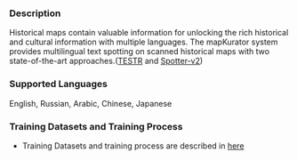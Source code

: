 

### Description 

Historical maps contain valuable information for unlocking the rich historical and cultural information with multiple languages. The mapKurator system provides multilingual text spotting on scanned historical maps with two state-of-the-art approaches.(<a href="https://github.com/mlpc-ucsd/TESTR" target="_blank">TESTR</a> and <a href="https://knowledge-computing.github.io/mapkurator-doc/#/docs/modules/spot" target="_blank"> Spotter-v2</a>) 

### Supported Languages
English, Russian, Arabic, Chinese, Japanese


### Training Datasets and Training Process
- Training Datasets and training process are described in <a href="https://knowledge-computing.github.io/mapkurator-doc/#/docs/modules/spot" target="_blank">here</a> 

  